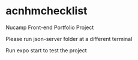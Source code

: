 # acnhmchecklist
Nucamp Front-end Portfolio Project

Please run json-server folder at a different terminal

Run expo start to test the project
